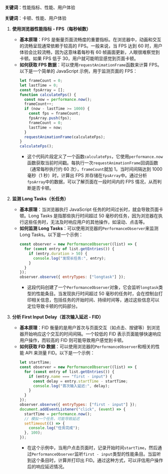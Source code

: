 **关键词**：性能指标、性能、用户体验

**关键词**：卡顿、性能、用户体验

1. **使用浏览器性能指标 - FPS（每秒帧数）**

   - **基本原理**：FPS 是衡量页面流畅度的重要指标。在浏览器中，动画和交互的流畅呈现通常依赖于较高的 FPS。一般来说，当 FPS 达到 60 时，用户体验会比较流畅，因为这意味着每秒有 60 帧画面更新，人眼很难察觉到卡顿。如果 FPS 低于 30，用户就可能明显感觉到页面卡顿。
   - **如何获取 FPS 数据**：可以使用`requestAnimationFrame`函数来计算 FPS。以下是一个简单的 JavaScript 示例，用于监测页面的 FPS：
     ```javascript
     let frameCount = 0;
     let lastTime = 0;
     const fpsArray = [];
     function calculateFps() {
       const now = performance.now();
       frameCount++;
       if (now - lastTime >= 1000) {
         const fps = frameCount;
         fpsArray.push(fps);
         frameCount = 0;
         lastTime = now;
       }
       requestAnimationFrame(calculateFps);
     }
     calculateFps();
     ```
     - 这个代码片段定义了一个函数`calculateFps`，它使用`performance.now`函数获取当前时间戳。每执行一次`requestAnimationFrame`回调函数（通常每秒执行约 60 次），`frameCount`就加 1。当时间间隔达到 1000 毫秒（1 秒）时，计算出 FPS 并存储在`fpsArray`中。通过分析`fpsArray`中的数据，可以了解页面在一段时间内的 FPS 情况，从而判断是否卡顿。

2. **监测 Long Tasks（长任务）**

   - **基本原理**：当浏览器执行 JavaScript 任务的时间过长时，就会导致页面卡顿。Long Tasks 是指那些执行时间超过 50 毫秒的任务，因为浏览器在执行这些任务时，无法及时响应用户的其他操作，如滚动、点击等。
   - **如何监测 Long Tasks**：可以使用浏览器的`PerformanceObserver`来监测 Long Tasks。以下是一个示例：
     ```javascript
     const observer = new PerformanceObserver((list) => {
       for (const entry of list.getEntries()) {
         if (entry.duration > 50) {
           console.log("发现长任务:", entry);
         }
       }
     });
     observer.observe({ entryTypes: ["longtask"] });
     ```
     - 这段代码创建了一个`PerformanceObserver`对象，它会监听`longtask`类型的性能条目。当发现执行时间超过 50 毫秒的任务时，会在控制台打印相关信息，包括任务的开始时间、持续时间等，通过这些信息可以定位导致卡顿的代码部分。

3. **分析 First Input Delay（首次输入延迟 - FID）**

   - **基本原理**：FID 衡量的是用户首次与页面交互（如点击、按键等）到浏览器开始响应这个交互的时间间隔。一个较低的 FID 表示页面能够快速响应用户操作，而较高的 FID 则可能导致用户感觉到卡顿。
   - **如何获取 FID 数据**：可以使用浏览器的`PerformanceObserver`和相关的性能 API 来测量 FID。以下是一个示例：
     ```javascript
     let startTime;
     const observer = new PerformanceObserver((list) => {
       for (const entry of list.getEntries()) {
         if (entry.name === "first - input") {
           const delay = entry.startTime - startTime;
           console.log("首次输入延迟:", delay);
         }
       }
     });
     observer.observe({ entryTypes: ["first - input"] });
     document.addEventListener("click", (event) => {
       startTime = performance.now();
       // 模拟一个任务，可能导致延迟
       setTimeout(() => {
         console.log("任务完成");
       }, 100);
     });
     ```
     - 在这个示例中，当用户点击页面时，记录开始时间`startTime`，然后通过`PerformanceObserver`监听`first - input`类型的性能条目。当监听到这个条目时，计算并打印出 FID。通过这种方式，可以评估用户操作后的响应延迟情况。
